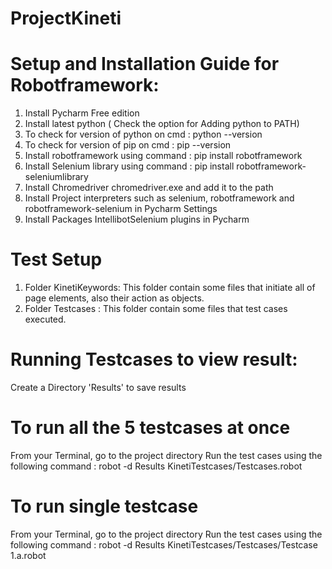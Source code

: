 # ProjectKineti
# Setup and Installation Guide for Robotframework: 
1. Install Pycharm Free edition
2. Install latest python ( Check the option for Adding python to PATH)
3. To check for version of python on cmd : python --version
4. To check for version of pip on cmd : pip --version
5. Install robotframework using command : pip install robotframework
6. Install Selenium library using command : pip install robotframework-seleniumlibrary
7. Install Chromedriver chromedriver.exe and add it to the path
8. Install Project interpreters such as selenium, robotframework and robotframework-selenium in Pycharm Settings
9. Install Packages IntellibotSelenium plugins in Pycharm

# Test Setup
1. Folder KinetiKeywords:
This folder contain some files that initiate all of page elements, also their action as objects.
2. Folder Testcases :
This folder contain some files that test cases executed.

# Running Testcases to view result:
Create a Directory 'Results' to save results

  # To run all the 5 testcases at once
  From your Terminal, go to the project directory
  Run the test cases using the following command : 
  robot -d Results KinetiTestcases/Testcases.robot 

  # To run single testcase
  From your Terminal, go to the project directory
  Run the test cases using the following command : 
  robot -d Results KinetiTestcases/Testcases/Testcase 1.a.robot

